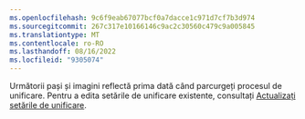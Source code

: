 ```yaml
---
ms.openlocfilehash: 9c6f9eab67077bcf0a7dacce1c971d7cf7b3d974
ms.sourcegitcommit: 267c317e10166146c9ac2c30560c479c9a005845
ms.translationtype: MT
ms.contentlocale: ro-RO
ms.lasthandoff: 08/16/2022
ms.locfileid: "9305074"
---
```

Următorii pași și imagini reflectă prima dată când parcurgeți procesul de unificare. Pentru a edita setările de unificare existente, consultați [Actualizați setările de unificare](../data-unification-update.md).
